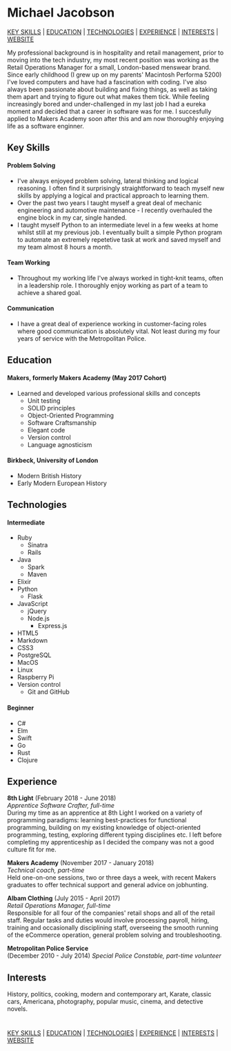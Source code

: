 # Michael Jacobson

[KEY SKILLS](#key-skills) | [EDUCATION](#education) | [TECHNOLOGIES](#technologies) | [EXPERIENCE](#experience) | [INTERESTS](#interests) | <a href="https://michaeljacobson.co.uk"/>WEBSITE</a>

My professional background is in hospitality and retail management, prior to moving into the tech industry, my most recent position was working as the Retail Operations Manager for a small, London-based menswear brand. Since early childhood (I grew up on my parents' Macintosh Performa 5200) I've loved computers and have had a fascination with coding. I've also always been passionate about building and fixing things, as well as taking them apart and trying to figure out what makes them tick. While feeling increasingly bored and under-challenged in my last job I had a eureka moment and decided that a career in software was for me. I succesfully applied to Makers Academy soon after this and am now thoroughly enjoying life as a software enginner.


## Key Skills

#### Problem Solving

- I've always enjoyed problem solving, lateral thinking and logical reasoning. I often find it surprisingly straightforward to teach myself new skills by applying a logical and practical approach to learning them.
- Over the past two years I taught myself a great deal of mechanic engineering and automotive maintenance - I recently overhauled the engine block in my car, single handed.
- I taught myself Python to an intermediate level in a few weeks at home whilst still at my previous job. I eventually built a simple Python program to automate an extremely repetetive task at work and saved myself and my team almost 8 hours a month.

#### Team Working

- Throughout my working life I've always worked in tight-knit teams, often in a leadership role. I thoroughly enjoy working as part of a team to achieve a shared goal.

#### Communication

- I have a great deal of experience working in customer-facing roles where good communication is absolutely vital. Not least during my four years of service with the Metropolitan Police.


## Education

#### Makers, formerly Makers Academy (May 2017 Cohort)

- Learned and developed various professional skills and concepts
  - Unit testing
  - SOLID principles
  - Object-Oriented Programming
  - Software Craftsmanship
  - Elegant code
  - Version control
  - Language agnosticism

#### Birkbeck, University of London

- Modern British History
- Early Modern European History

## Technologies

#### Intermediate
- Ruby
  - Sinatra
  - Rails
- Java
  - Spark
  - Maven
- Elixir
- Python
  - Flask
- JavaScript
  - jQuery
  - Node.js
    - Express.js
- HTML5
- Markdown
- CSS3
- PostgreSQL
- MacOS
- Linux
- Raspberry Pi
- Version control
  - Git and GitHub

#### Beginner
- C#
- Elm
- Swift
- Go
- Rust
- Clojure


## Experience

**8th Light** (February 2018 - June 2018)<br>
*Apprentice Software Crafter, full-time*<br>
During my time as an apprentice at 8th Light I worked on a variety of programming paradigms: learning best-practices for functional programming, building on my existing knowledge of object-oriented programming, testing, exploring different typing disciplines etc. I left before completing my apprenticeship as I decided the company was not a good culture fit for me.

**Makers Academy** (November 2017 - January 2018)<br>
*Technical coach, part-time*<br>
Held one-on-one sessions, two or three days a week, with recent Makers graduates to offer technical support and general advice on jobhunting.

**Albam Clothing** (July 2015 - April 2017)</br>
*Retail Operations Manager, full-time*</br>
Responsible for all four of the companies' retail shops and all of the retail staff. Regular tasks and duties would involve
processing payroll, hiring, training and occasionally disciplining staff, overseeing the smooth running of the eCommerce operation, general problem solving and troubleshooting.

**Metropolitan Police Service**</br> (December 2010 - July 2014)
*Special Police Constable, part-time volunteer*


## Interests

History, politics, cooking, modern and contemporary art, Karate, 
classic cars, Americana, photography, popular music, cinema, and detective novels.

#

[KEY SKILLS](#key-skills) | [EDUCATION](#education) | [TECHNOLOGIES](#technologies) | [EXPERIENCE](#experience) | [INTERESTS](#interests) | <a href="https://michaeljacobson.co.uk"/>WEBSITE</a>
